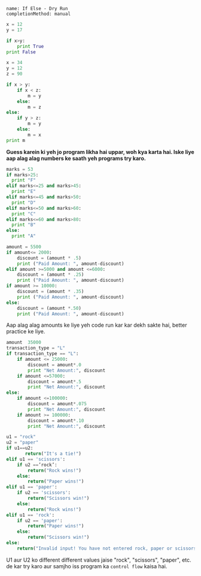 ```ngMeta
name: If Else - Dry Run
completionMethod: manual
```

```python
x = 12
y = 17

if x>y:
    print True
print False
```


```python
x = 34
y = 12
z = 90

if x > y:
    if x < z:
        m = y
    else:
        m = z
else: 
    if y > z:
        m = y
    else:
        m = x
print m
```
**Guess karein ki yeh jo program likha hai uppar, woh kya karta hai. Iske liye aap alag alag numbers ke saath yeh programs try karo.**

```python
marks = 53
if marks>25:
  print "F"
elif marks<=25 and marks>45:
  print "E"
elif marks<=45 and marks>50:
  print "D"
elif marks<=50 and marks>60:
  print "C"
elif marks<=60 and marks>80:
  print "B"
else:
  print "A"
```

```python
amount = 5500
if amount<= 2000:
    discount = (amount * .5)
    print ("Paid Amount: ", amount-discount)
elif amount >=5000 and amount <=6000:
    discount = (amount * .25)
    print ("Paid Amount: ", amount-discount)
if amount >= 10000:
    discount = (amount * .35)
    print ("Paid Amount: ", amount-discount)
else:
    discount = (amount *.50)
    print ("Paid Amount: ", amount-discount)
```
Aap alag alag amounts ke liye yeh code run kar kar dekh sakte hai, better practice ke liye.


```python
amount  35000
transaction_type = "L"
if transaction_type == "L":
    if amount <= 25000:
        discount = amount*.0
        print "Net Amount:", discount
    if amount <=57000:
        discount = amount*.5
        print "Net Amount:", discount
else:
    if amount <=100000:
        discount = amount*.075
        print "Net Amount:", discount
    if amount >= 100000:
        discount = amount*.10
        print "Net Amount:", discount
```

```python
u1 = "rock"
u2 = "paper"
if u1==u2:
       return("It's a tie!")
elif u1 == 'scissors':
    if u2 ==’rock’:
        return("Rock wins!")
    else:
        return("Paper wins!")
elif u1 == 'paper':
    if u2 == 'scissors':
        return("Scissors win!")
    else:
        return("Rock wins!")
elif u1 == 'rock':
    if u2 == 'paper':
        return("Paper wins!")
    else:
        return("Scissors win!")
else:
    return("Invalid input! You have not entered rock, paper or scissors, try again.")
```

U1 aur U2 ko different different values jaise "rock", "scissors", "paper", etc. de kar try karo aur samjho iss program ka `control flow` kaisa hai.